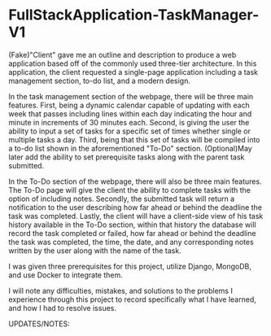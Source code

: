 # FullStackApplication-TaskManager-V1
  (Fake)"Client" gave me an outline and description to produce a web application based off of the commonly used three-tier architecture. In this application, the client requested a single-page application including a task management section, to-do list, and a modern design. 

  In the task management section of the webpage, there will be three main features. First, being a dynamic calendar capable of updating with each week that passes including lines within each day indicating the hour and minute in increments of 30 minutes each. Second, is giving the user the ability to input a set of tasks for a specific set of times whether single or multiple tasks a day. Third, being that this set of tasks will be compiled into a to-do list shown in the aforementioned "To-Do" section. (Optional)May later add the ability to set prerequisite tasks along with the parent task submitted.

  In the To-Do section of the webpage, there will also be three main features. The To-Do page will give the client the ability to complete tasks with the option of including notes. Secondly, the submitted task will return a notification to the user describing how far ahead or behind the deadline the task was completed. Lastly, the client will have a client-side view of his task history available in the To-Do section, within that history the database will record the task completed or failed, how far ahead or behind the deadline the task was completed, the time, the date, and any corresponding notes written by the user along with the name of the task.


  I was given three prerequisites for this project, utilize Django, MongoDB, and use Docker to integrate them.

  I will note any difficulties, mistakes, and solutions to the problems I experience through this project to record specifically what I have learned, and how I had to resolve issues.


UPDATES/NOTES:
  
